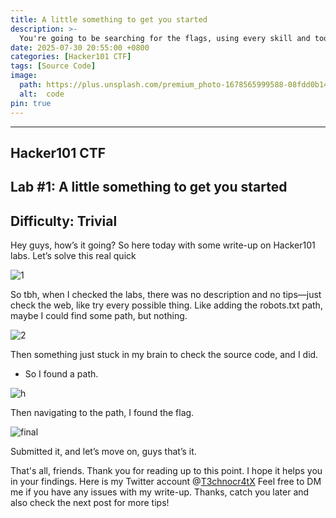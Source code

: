 ```yaml
---
title: A little something to get you started
description: >-
  You're going to be searching for the flags, using every skill and tool in your arsenal. Flags are placed in various locations -- they might be in a file, in the database, stuck into source code, or otherwise -- and your goal is to hunt them all down. Each flag looks something like ^FLAG^37ae568362f974017fa575f08cd215044cd6bb395c3f5e5e293ee5324ba6769c$FLAG$, so you'll know the instant you see one.
date: 2025-07-30 20:55:00 +0800
categories: [Hacker101 CTF]
tags: [Source Code]
image:
  path: https://plus.unsplash.com/premium_photo-1678565999588-08fdd0b1410b?w=500&auto=format&fit=crop&q=60&ixlib=rb-4.1.0&ixid=M3wxMjA3fDB8MHxzZWFyY2h8OXx8Y29kZSUyMHJldmlld3xlbnwwfHwwfHx8MA%3D%3D
  alt:  code
pin: true
---
```


***
## Hacker101 CTF
## Lab #1: A little something to get you started
## Difficulty: Trivial

Hey guys, how’s it going? So here today with some write-up on Hacker101 labs. Let’s solve this real quick

![1](https://github.com/user-attachments/assets/a8cb875d-f790-4713-bdf9-498544d08433)

So tbh, when I checked the labs, there was no description and no tips—just check the web, like try every possible thing. Like adding the robots.txt path, maybe I could find some path, but nothing.

![2](https://github.com/user-attachments/assets/30dfc362-c571-4376-921d-c3658bbb8c4c)

Then something just stuck in my brain to check the source code, and I did.

- So I found a path.

![h](https://github.com/user-attachments/assets/1b60cb8b-b5f4-488c-aba6-370cd83b3579)

Then navigating to the path, I found the flag.

![final](https://github.com/user-attachments/assets/952f9280-dda1-4596-a931-4f54e5bc8ea0)


Submitted it, and let’s move on, guys that’s it.

That's all, friends. Thank you for reading up to this point. I hope it helps you in your findings. Here is my Twitter account @[T3chnocr4tX](https://x.com/T3chnocr4tx) Feel free to DM me if you have any issues with my write-up.
Thanks, catch you later and also check the next post for more tips!